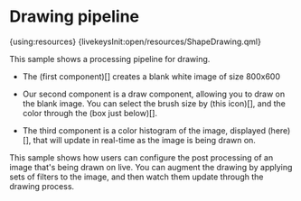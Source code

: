 # Drawing pipeline

{using:resources}
{livekeysInit:open/resources/ShapeDrawing.qml}

This sample shows a processing pipeline for drawing.

 * The (first component)[] creates a blank white image of size 800x600

 * Our second component is a draw component, allowing you to draw on the blank image.
 You can select the brush size by (this icon)[], and the color through the (box just
 below)[].

 * The third component is a color histogram of the image, displayed (here)[], that
 will update in real-time as the image is being drawn on.

This sample shows how users can configure the post processing of an
image that's being drawn on live. You can augment the drawing by applying sets of filters
to the image, and then watch them update through the drawing process.
